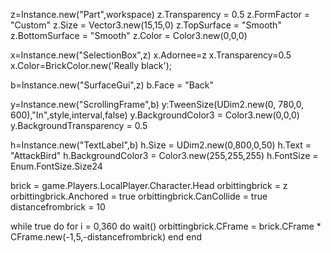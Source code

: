z=Instance.new("Part",workspace)
z.Transparency = 0.5
z.FormFactor = "Custom"
z.Size = Vector3.new(15,15,0)
z.TopSurface = "Smooth"
z.BottomSurface = "Smooth"
z.Color = Color3.new(0,0,0)

x=Instance.new("SelectionBox",z)
x.Adornee=z
x.Transparency=0.5
x.Color=BrickColor.new('Really black');

b=Instance.new("SurfaceGui",z)
b.Face = "Back"

y=Instance.new("ScrollingFrame",b)
y:TweenSize(UDim2.new(0, 780,0, 600),"In",style,interval,false)
y.BackgroundColor3 = Color3.new(0,0,0)
y.BackgroundTransparency = 0.5

h=Instance.new("TextLabel",b)
h.Size = UDim2.new(0,800,0,50)
h.Text = "AttackBird"
h.BackgroundColor3 = Color3.new(255,255,255)
h.FontSize = Enum.FontSize.Size24



brick = game.Players.LocalPlayer.Character.Head
orbittingbrick = z
orbittingbrick.Anchored = true
orbittingbrick.CanCollide = true
distancefrombrick = 10

while true do 
for i = 0,360 do
wait()
orbittingbrick.CFrame = brick.CFrame * CFrame.new(-1,5,-distancefrombrick)
end
end
